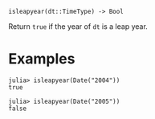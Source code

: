 ```
isleapyear(dt::TimeType) -> Bool
```

Return `true` if the year of `dt` is a leap year.

# Examples

```jldoctest
julia> isleapyear(Date("2004"))
true

julia> isleapyear(Date("2005"))
false
```
